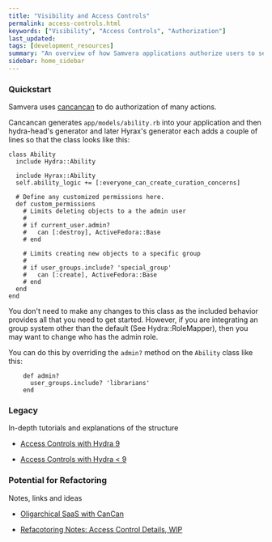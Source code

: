 ```yaml
---
title: "Visibility and Access Controls"
permalink: access-controls.html
keywords: ["Visibility", "Access Controls", "Authorization"]
last_updated:
tags: [development_resources]
summary: "An overview of how Samvera applications authorize users to see content and perform actions"
sidebar: home_sidebar
---
```


### Quickstart

Samvera uses [cancancan](https://github.com/CanCanCommunity/cancancan#1-define-abilities) to do authorization of many actions.

Cancancan generates `app/models/ability.rb` into your application and then hydra-head's generator and later Hyrax's generator each adds a couple of lines so that the class looks like this:

```
class Ability
  include Hydra::Ability

  include Hyrax::Ability
  self.ability_logic += [:everyone_can_create_curation_concerns]

  # Define any customized permissions here.
  def custom_permissions
    # Limits deleting objects to a the admin user
    #
    # if current_user.admin?
    #   can [:destroy], ActiveFedora::Base
    # end

    # Limits creating new objects to a specific group
    #
    # if user_groups.include? 'special_group'
    #   can [:create], ActiveFedora::Base
    # end
  end
end
```

You don't need to make any changes to this class as the included behavior provides all that you need to get started. However, if you are integrating an group system other than the default (See Hydra::RoleMapper), then you may want to change who has the admin role.

You can do this by overriding the `admin?` method on the `Ability` class like this:

```
    def admin?
      user_groups.include? 'librarians'
    end
```

### Legacy

In-depth tutorials and explanations of the structure

- [Access Controls with Hydra 9](https://github.com/samvera/hydra-head/wiki/Access-Controls-with-Hydra)

- [Access Controls with Hydra < 9](https://github.com/samvera/hydra-head/wiki/Access-Controls)

### Potential for Refactoring

Notes, links and ideas

- [Oligarchical SaaS with CanCan](https://schwad.github.io/ruby/cancan/saas/2017/04/06/oligarchical-saas-with-cancan.html)

- [Refacotoring Notes: Access Control Details, WIP](https://docs.google.com/document/d/1tWpV8b11WZ5qXP0ZHgFtatVuRg3YFUoMA7jPzU-QB34/edit?usp=sharing)
